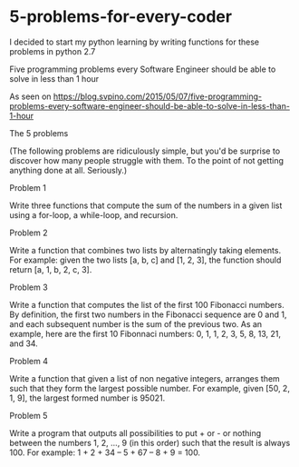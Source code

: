 # 5-problems-for-every-coder

I decided to start my python learning by writing functions for these problems in python 2.7


Five programming problems every Software Engineer should be able to solve in less than 1 hour

As seen on https://blog.svpino.com/2015/05/07/five-programming-problems-every-software-engineer-should-be-able-to-solve-in-less-than-1-hour

The 5 problems

(The following problems are ridiculously simple, but you'd be surprise to discover how many people struggle with them. To the point of not getting anything done at all. Seriously.)

Problem 1

Write three functions that compute the sum of the numbers in a given list using a for-loop, a while-loop, and recursion.

Problem 2

Write a function that combines two lists by alternatingly taking elements. For example: given the two lists [a, b, c] and [1, 2, 3], the function should return [a, 1, b, 2, c, 3].

Problem 3

Write a function that computes the list of the first 100 Fibonacci numbers. By definition, the first two numbers in the Fibonacci sequence are 0 and 1, and each subsequent number is the sum of the previous two. As an example, here are the first 10 Fibonnaci numbers: 0, 1, 1, 2, 3, 5, 8, 13, 21, and 34.

Problem 4

Write a function that given a list of non negative integers, arranges them such that they form the largest possible number. For example, given [50, 2, 1, 9], the largest formed number is 95021.

Problem 5

Write a program that outputs all possibilities to put + or - or nothing between the numbers 1, 2, ..., 9 (in this order) such that the result is always 100. For example: 1 + 2 + 34 – 5 + 67 – 8 + 9 = 100.
